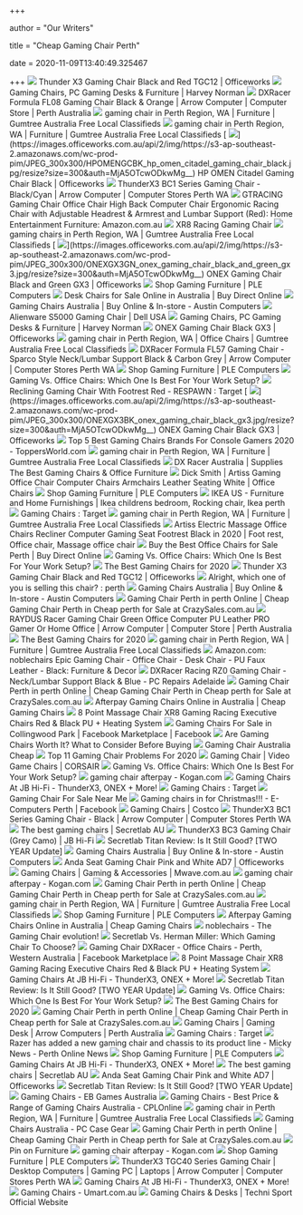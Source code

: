 +++
        
author = "Our Writers"
        
title = "Cheap Gaming Chair Perth"
        
date = 2020-11-09T13:40:49.325467
        
+++
[ ![](https://s3-ap-southeast-2.amazonaws.com/wc-prod-pim/JPEG_1000x1000/TX3TGC12RD_thunder_x3_gaming_chair_black_and_red_tgc12.jpg)](https://s3-ap-southeast-2.amazonaws.com/wc-prod-pim/JPEG_1000x1000/TX3TGC12RD_thunder_x3_gaming_chair_black_and_red_tgc12.jpg) Thunder X3 Gaming Chair Black and Red TGC12 | Officeworks
[ ![](https://azcd.harveynorman.com.au/media/catalog/product/cache/21/small_image/400x225/9df78eab33525d08d6e5fb8d27136e95/r/a/rapter.png)](https://azcd.harveynorman.com.au/media/catalog/product/cache/21/small_image/400x225/9df78eab33525d08d6e5fb8d27136e95/r/a/rapter.png) Gaming Chairs, PC Gaming Desks & Furniture | Harvey Norman
[ ![](x-raw-image:///30f81f50d288af3a31e98985ee469ca5bd4238cafcd5a11d547f9ef0e0dd608d)](x-raw-image:///30f81f50d288af3a31e98985ee469ca5bd4238cafcd5a11d547f9ef0e0dd608d) DXRacer Formula FL08 Gaming Chair Black & Orange | Arrow Computer |  Computer Store | Perth Australia
[ ![](https://i.ebayimg.com/images/g/2a8AAOSwK9ZfmAEo/s-l400.webp)](https://i.ebayimg.com/images/g/2a8AAOSwK9ZfmAEo/s-l400.webp) gaming chair in Perth Region, WA | Furniture | Gumtree Australia Free Local  Classifieds
[ ![](https://i.ebayimg.com/images/g/lxAAAOSw0xBfmAJP/s-l400.webp)](https://i.ebayimg.com/images/g/lxAAAOSw0xBfmAJP/s-l400.webp) gaming chair in Perth Region, WA | Furniture | Gumtree Australia Free Local  Classifieds
[ ![](https://images.officeworks.com.au/api/2/img/https://s3-ap-southeast-2.amazonaws.com/wc-prod-pim/JPEG_300x300/HPOMENGCBK_hp_omen_citadel_gaming_chair_black.jpg/resize?size=300&auth=MjA5OTcwODkwMg__)](https://images.officeworks.com.au/api/2/img/https://s3-ap-southeast-2.amazonaws.com/wc-prod-pim/JPEG_300x300/HPOMENGCBK_hp_omen_citadel_gaming_chair_black.jpg/resize?size=300&auth=MjA5OTcwODkwMg__) HP OMEN Citadel Gaming Chair Black | Officeworks
[ ![](x-raw-image:///820edc2f61c91048bbd162dec36c63e1293dc6904c4822d3734caf2364c6e0e7)](x-raw-image:///820edc2f61c91048bbd162dec36c63e1293dc6904c4822d3734caf2364c6e0e7) ThunderX3 BC1 Series Gaming Chair - Black/Cyan | Arrow Computer | Computer  Stores Perth WA
[ ![](https://images-na.ssl-images-amazon.com/images/I/4172ekEXikL._AC_SY400_.jpg)](https://images-na.ssl-images-amazon.com/images/I/4172ekEXikL._AC_SY400_.jpg) GTRACING Gaming Chair Office Chair High Back Computer Chair Ergonomic  Racing Chair with Adjustable Headrest & Armrest and Lumbar Support (Red):  Home Entertainment Furniture: Amazon.com.au
[ ![](https://buydirectonline.com.au/image/cache/catalog/1Supplier/OFD-022/15426/img_2-resized-600x600.jpg)](https://buydirectonline.com.au/image/cache/catalog/1Supplier/OFD-022/15426/img_2-resized-600x600.jpg) XR8 Racing Gaming Chair
[ ![](https://i.ebayimg.com/images/g/YgwAAOSw3olfl~-L/s-l400.webp)](https://i.ebayimg.com/images/g/YgwAAOSw3olfl~-L/s-l400.webp) gaming chairs in Perth Region, WA | Gumtree Australia Free Local Classifieds
[ ![](https://images.officeworks.com.au/api/2/img/https://s3-ap-southeast-2.amazonaws.com/wc-prod-pim/JPEG_300x300/ONEXGX3GN_onex_gaming_chair_black_and_green_gx3.jpg/resize?size=300&auth=MjA5OTcwODkwMg__)](https://images.officeworks.com.au/api/2/img/https://s3-ap-southeast-2.amazonaws.com/wc-prod-pim/JPEG_300x300/ONEXGX3GN_onex_gaming_chair_black_and_green_gx3.jpg/resize?size=300&auth=MjA5OTcwODkwMg__) ONEX Gaming Chair Black and Green GX3 | Officeworks
[ ![](https://plecom.imgix.net/iil-81828-623178.jpg?auto=format&w=350&h=350)](https://plecom.imgix.net/iil-81828-623178.jpg?auto=format&w=350&h=350) Shop Gaming Furniture | PLE Computers
[ ![](https://buydirectonline.com.au/image/cache/catalog/1Supplier/OFD-030/18949/OCHAIR-G-R8820-BK-RD-00-450x450.png)](https://buydirectonline.com.au/image/cache/catalog/1Supplier/OFD-030/18949/OCHAIR-G-R8820-BK-RD-00-450x450.png) Desk Chairs for Sale Online in Australia | Buy Direct Online
[ ![](https://www.austin.net.au/media/catalog/product/cache/c7890b2d522df10ad2bb2a0b401dd6f1/c/m/cmigcr22019.jpg)](https://www.austin.net.au/media/catalog/product/cache/c7890b2d522df10ad2bb2a0b401dd6f1/c/m/cmigcr22019.jpg) Gaming Chairs Australia | Buy Online & In-store - Austin Computers
[ ![](https://snpi.dell.com/snp/images/products/large/en-us~AA522881/AA522881.jpg)](https://snpi.dell.com/snp/images/products/large/en-us~AA522881/AA522881.jpg) Alienware S5000 Gaming Chair | Dell USA
[ ![](https://azcd.harveynorman.com.au/media/catalog/product/cache/21/small_image/400x225/9df78eab33525d08d6e5fb8d27136e95/t/o/torino-gaming-chair-configurable-c.jpg)](https://azcd.harveynorman.com.au/media/catalog/product/cache/21/small_image/400x225/9df78eab33525d08d6e5fb8d27136e95/t/o/torino-gaming-chair-configurable-c.jpg) Gaming Chairs, PC Gaming Desks & Furniture | Harvey Norman
[ ![](https://s3-ap-southeast-2.amazonaws.com/wc-prod-pim/JPEG_1000x1000/ONEXGX3NV_onex_gx3_gaming_chair_black_and_navy.jpg)](https://s3-ap-southeast-2.amazonaws.com/wc-prod-pim/JPEG_1000x1000/ONEXGX3NV_onex_gx3_gaming_chair_black_and_navy.jpg) ONEX Gaming Chair Black GX3 | Officeworks
[ ![](https://i.ebayimg.com/images/g/rXoAAOSwAp1fnOtJ/s-l400.webp)](https://i.ebayimg.com/images/g/rXoAAOSwAp1fnOtJ/s-l400.webp) gaming chair in Perth Region, WA | Office Chairs | Gumtree Australia Free  Local Classifieds
[ ![](x-raw-image:///1de5931107e2f3ee08c2a52f6bfad3874dc28c830afe3c9bef65149a577517a3)](x-raw-image:///1de5931107e2f3ee08c2a52f6bfad3874dc28c830afe3c9bef65149a577517a3) DXRacer Formula FL57 Gaming Chair - Sparco Style Neck/Lumbar Support Black  & Carbon Grey | Arrow Computer | Computer Stores Perth WA
[ ![](https://plecom.imgix.net/iil-223002-640066.jpg?auto=format&w=350&h=350)](https://plecom.imgix.net/iil-223002-640066.jpg?auto=format&w=350&h=350) Shop Gaming Furniture | PLE Computers
[ ![](https://specials-images.forbesimg.com/imageserve/5e8f5f90f7d6ef0006c35a95/960x0.jpg?fit=scale)](https://specials-images.forbesimg.com/imageserve/5e8f5f90f7d6ef0006c35a95/960x0.jpg?fit=scale) Gaming Vs. Office Chairs: Which One Is Best For Your Work Setup?
[ ![](https://target.scene7.com/is/image/Target/GUEST_b84399d8-57c4-4136-846a-ad59a10db0ac?wid=488&hei=488&fmt=pjpeg)](https://target.scene7.com/is/image/Target/GUEST_b84399d8-57c4-4136-846a-ad59a10db0ac?wid=488&hei=488&fmt=pjpeg) Reclining Gaming Chair With Footrest Red - RESPAWN : Target
[ ![](https://images.officeworks.com.au/api/2/img/https://s3-ap-southeast-2.amazonaws.com/wc-prod-pim/JPEG_300x300/ONEXGX3BK_onex_gaming_chair_black_gx3.jpg/resize?size=300&auth=MjA5OTcwODkwMg__)](https://images.officeworks.com.au/api/2/img/https://s3-ap-southeast-2.amazonaws.com/wc-prod-pim/JPEG_300x300/ONEXGX3BK_onex_gaming_chair_black_gx3.jpg/resize?size=300&auth=MjA5OTcwODkwMg__) ONEX Gaming Chair Black GX3 | Officeworks
[ ![](https://toppersworld.com/wp-content/uploads/2015/01/X-Rocker-5171101-Drift-Wireless-2.1-Sound-Gaming-Chair.jpg)](https://toppersworld.com/wp-content/uploads/2015/01/X-Rocker-5171101-Drift-Wireless-2.1-Sound-Gaming-Chair.jpg) Top 5 Best Gaming Chairs Brands For Console Gamers 2020 - ToppersWorld.com
[ ![](https://i.ebayimg.com/images/g/Zz4AAOSweiZfp4-k/s-l400.webp)](https://i.ebayimg.com/images/g/Zz4AAOSweiZfp4-k/s-l400.webp) gaming chair in Perth Region, WA | Furniture | Gumtree Australia Free Local  Classifieds
[ ![](https://www.dxracer.com.au/pub/media/wysiwyg/akracing/banner1.png)](https://www.dxracer.com.au/pub/media/wysiwyg/akracing/banner1.png) DX Racer Australia | Supplies The Best Gaming Chairs & Office Furniture
[ ![](https://assets.kogan.com/images/new-aim/NAI-OCHAIR-G-9314-WH/1-9a6705306e-ochair-g-9314-wh-99.jpg?auto=webp&canvas=1200%2C630&fit=bounds&height=630&quality=75&width=1200)](https://assets.kogan.com/images/new-aim/NAI-OCHAIR-G-9314-WH/1-9a6705306e-ochair-g-9314-wh-99.jpg?auto=webp&canvas=1200%2C630&fit=bounds&height=630&quality=75&width=1200) Dick Smith | Artiss Gaming Office Chair Computer Chairs Armchairs Leather  Seating White | Office Chairs
[ ![](https://plecom.imgix.net/iil-191191-630755.jpg?auto=format&w=350&h=350)](https://plecom.imgix.net/iil-191191-630755.jpg?auto=format&w=350&h=350) Shop Gaming Furniture | PLE Computers
[ ![](https://i.pinimg.com/originals/78/ab/4b/78ab4b82015c3e3b6095d4a7a61bef7b.jpg)](https://i.pinimg.com/originals/78/ab/4b/78ab4b82015c3e3b6095d4a7a61bef7b.jpg) IKEA US - Furniture and Home Furnishings | Ikea childrens bedroom, Rocking  chair, Ikea perth
[ ![](https://target.scene7.com/is/image/Target/RecliningChairs_QUIVER-200925-1601053840475)](https://target.scene7.com/is/image/Target/RecliningChairs_QUIVER-200925-1601053840475) Gaming Chairs : Target
[ ![](https://i.ebayimg.com/images/g/UjIAAOSw7VpfpUja/s-l400.webp)](https://i.ebayimg.com/images/g/UjIAAOSw7VpfpUja/s-l400.webp) gaming chair in Perth Region, WA | Furniture | Gumtree Australia Free Local  Classifieds
[ ![](https://i.pinimg.com/originals/0e/f8/c4/0ef8c42bf959d164061d82e2b4a81704.jpg)](https://i.pinimg.com/originals/0e/f8/c4/0ef8c42bf959d164061d82e2b4a81704.jpg) Artiss Electric Massage Office Chairs Recliner Computer Gaming Seat  Footrest Black in 2020 | Foot rest, Office chair, Massage office chair
[ ![](https://buydirectonline.com.au/image/cache/catalog/1Supplier/OFD-W/1543/XR8_1%20(1)-450x450.png)](https://buydirectonline.com.au/image/cache/catalog/1Supplier/OFD-W/1543/XR8_1%20(1)-450x450.png) Buy the Best Office Chairs for Sale Perth | Buy Direct Online
[ ![](https://thumbor.forbes.com/thumbor/711x400/https://specials-images.forbesimg.com/imageserve/5e8e572c93ef920006d3a192/960x0.jpg?fit=scale)](https://thumbor.forbes.com/thumbor/711x400/https://specials-images.forbesimg.com/imageserve/5e8e572c93ef920006d3a192/960x0.jpg?fit=scale) Gaming Vs. Office Chairs: Which One Is Best For Your Work Setup?
[ ![](https://sm.pcmag.com/pcmag_au/guide/t/the-best-g/the-best-gaming-chairs-for-2020_8n4v.jpg)](https://sm.pcmag.com/pcmag_au/guide/t/the-best-g/the-best-gaming-chairs-for-2020_8n4v.jpg) The Best Gaming Chairs for 2020
[ ![](https://s3-ap-southeast-2.amazonaws.com/wc-prod-pim/JPEG_300x300/TX3TGC12WH_thunder_x3_gaming_chair_black_and_white_tgc12.jpg)](https://s3-ap-southeast-2.amazonaws.com/wc-prod-pim/JPEG_300x300/TX3TGC12WH_thunder_x3_gaming_chair_black_and_white_tgc12.jpg) Thunder X3 Gaming Chair Black and Red TGC12 | Officeworks
[ ![](https://i.redd.it/37ivjm8nhzv21.jpg)](https://i.redd.it/37ivjm8nhzv21.jpg) Alright, which one of you is selling this chair?  : perth
[ ![](https://www.austin.net.au/media/catalog/product/cache/c7890b2d522df10ad2bb2a0b401dd6f1/icecatconnect/32/29227832047128_4520.jpg)](https://www.austin.net.au/media/catalog/product/cache/c7890b2d522df10ad2bb2a0b401dd6f1/icecatconnect/32/29227832047128_4520.jpg) Gaming Chairs Australia | Buy Online & In-store - Austin Computers
[ ![](https://img.crazysales.com.au/products_pictures/205/2238/223897_1751955_F.jpg)](https://img.crazysales.com.au/products_pictures/205/2238/223897_1751955_F.jpg) Gaming Chair Perth in perth Online | Cheap Gaming Chair Perth in Cheap perth  for Sale at CrazySales.com.au
[ ![](x-raw-image:///01e6fce72e33e2bf0de2cac996f77e206e41bd06c2f01faf0cfd91660c2e0a47)](x-raw-image:///01e6fce72e33e2bf0de2cac996f77e206e41bd06c2f01faf0cfd91660c2e0a47) RAYDUS Racer Gaming Chair Green Office Computer PU Leather PRO Gamer Or  Home Office | Arrow Computer | Computer Store | Perth Australia
[ ![](https://i.pcmag.com/imagery/roundups/01nItxF7gLV1QBkVufORlYb-6.jpg)](https://i.pcmag.com/imagery/roundups/01nItxF7gLV1QBkVufORlYb-6.jpg) The Best Gaming Chairs for 2020
[ ![](https://i.ebayimg.com/00/s/MTAwMFgxMDAw/z/0EgAAOSw22FfmlJJ/$_35.jpg)](https://i.ebayimg.com/00/s/MTAwMFgxMDAw/z/0EgAAOSw22FfmlJJ/$_35.jpg) gaming chair in Perth Region, WA | Furniture | Gumtree Australia Free Local  Classifieds
[ ![](https://images-na.ssl-images-amazon.com/images/I/71vkfwSFZ-L._AC_SL1500_.jpg)](https://images-na.ssl-images-amazon.com/images/I/71vkfwSFZ-L._AC_SL1500_.jpg) Amazon.com: noblechairs Epic Gaming Chair - Office Chair - Desk Chair - PU  Faux Leather - Black: Furniture & Decor
[ ![](https://pcrepairsadelaide.com.au/wp-content/uploads/2018/11/OFD-RZ0-NB.jpg)](https://pcrepairsadelaide.com.au/wp-content/uploads/2018/11/OFD-RZ0-NB.jpg) DXRacer Racing RZ0 Gaming Chair - Neck/Lumbar Support Black & Blue - PC  Repairs Adelaide
[ ![](https://img.crazysales.com.au/products_pictures/205/2260/226087_1770301_F.jpg)](https://img.crazysales.com.au/products_pictures/205/2260/226087_1770301_F.jpg) Gaming Chair Perth in perth Online | Cheap Gaming Chair Perth in Cheap perth  for Sale at CrazySales.com.au
[ ![](https://cdn.shopify.com/s/files/1/1293/8737/products/OCHAIR-G-R8820-FT-BK-RD-00.jpg?v=1583501839)](https://cdn.shopify.com/s/files/1/1293/8737/products/OCHAIR-G-R8820-FT-BK-RD-00.jpg?v=1583501839) Afterpay Gaming Chairs Online in Australia | Cheap Gaming Chairs
[ ![](https://buydirectonline.com.au/image/cache/catalog/1Supplier/OFD-W/1477/XR8_1%20Mass%20(2)-600x600.png)](https://buydirectonline.com.au/image/cache/catalog/1Supplier/OFD-W/1477/XR8_1%20Mass%20(2)-600x600.png) 8 Point Massage Chair XR8 Gaming Racing Executive Chairs Red & Black PU +  Heating System
[ ![](https://lookaside.fbsbx.com/lookaside/crawler/media/?media_id=744440626337309)](https://lookaside.fbsbx.com/lookaside/crawler/media/?media_id=744440626337309) Gaming Chairs For Sale in Collingwood Park | Facebook Marketplace | Facebook
[ ![](https://techguided.com/wp-content/uploads/2018/06/Gaming-Chair-Height-and-Weight.jpg)](https://techguided.com/wp-content/uploads/2018/06/Gaming-Chair-Height-and-Weight.jpg) Are Gaming Chairs Worth It? What to Consider Before Buying
[ ![](https://www.arrowcomputers.com.au/web/image/product.template/7274/image?unique=d6b37b0)](https://www.arrowcomputers.com.au/web/image/product.template/7274/image?unique=d6b37b0) Gaming Chair Australia Cheap
[ ![](https://www.btod.com/blog/wp-content/uploads/2019/11/gaming-chair-problems-top-11-blog-header.jpg)](https://www.btod.com/blog/wp-content/uploads/2019/11/gaming-chair-problems-top-11-blog-header.jpg) Top 11 Gaming Chair Problems For 2020
[ ![](https://www.corsair.com/medias/sys_master/images/images/hee/he5/8919005003806/-CF-9010012-WW-Gallery-T1-Chair-2018-01-WHT.png)](https://www.corsair.com/medias/sys_master/images/images/hee/he5/8919005003806/-CF-9010012-WW-Gallery-T1-Chair-2018-01-WHT.png) Gaming Chair | Video Game Chairs | CORSAIR
[ ![](https://specials-images.forbesimg.com/imageserve/5e8f7482c12c240007af3a7b/0x800.jpg?cropX1=0&cropX2=359&cropY1=0&cropY2=500)](https://specials-images.forbesimg.com/imageserve/5e8f7482c12c240007af3a7b/0x800.jpg?cropX1=0&cropX2=359&cropY1=0&cropY2=500) Gaming Vs. Office Chairs: Which One Is Best For Your Work Setup?
[ ![](https://assets.kogan.com/files/product/2020/ELHSGACBRA/ELHSGACBRA_hero.jpg?auto=webp&canvas=340%2C226&fit=bounds&height=226&quality=75&width=340)](https://assets.kogan.com/files/product/2020/ELHSGACBRA/ELHSGACBRA_hero.jpg?auto=webp&canvas=340%2C226&fit=bounds&height=226&quality=75&width=340) gaming chair afterpay - Kogan.com
[ ![](https://cdn.shopify.com/s/files/1/0024/9803/5810/products/480059-Product-0-I-637341347871102533_500x500.jpg?v=1598502054)](https://cdn.shopify.com/s/files/1/0024/9803/5810/products/480059-Product-0-I-637341347871102533_500x500.jpg?v=1598502054) Gaming Chairs At JB Hi-Fi - ThunderX3, ONEX + More!
[ ![](https://target.scene7.com/is/image/Target/1_ConsoleGamingChair_SB-201016-1602865933492?wid=1100&qlt=60&fmt=pjpeg)](https://target.scene7.com/is/image/Target/1_ConsoleGamingChair_SB-201016-1602865933492?wid=1100&qlt=60&fmt=pjpeg) Gaming Chairs : Target
[ ![](https://lh5.googleusercontent.com/proxy/2jaqEdM3dcokuyGjkB0HNjRqehrbuyV0MDq8OnWMGC8-kJhylg4prXZePJeXInGuT7GuuvElrRSJF7-6_1apChYq0xC9ZkUB-4mwviMBPA9_Rv854gMzeN_-pnJJEXwSIT9ak6RN3lX_oEQue0z9RmeVvA=s0-d)](https://lh5.googleusercontent.com/proxy/2jaqEdM3dcokuyGjkB0HNjRqehrbuyV0MDq8OnWMGC8-kJhylg4prXZePJeXInGuT7GuuvElrRSJF7-6_1apChYq0xC9ZkUB-4mwviMBPA9_Rv854gMzeN_-pnJJEXwSIT9ak6RN3lX_oEQue0z9RmeVvA=s0-d) Gaming Chair For Sale Near Me
[ ![](https://lookaside.fbsbx.com/lookaside/crawler/media/?media_id=1987606261304650)](https://lookaside.fbsbx.com/lookaside/crawler/media/?media_id=1987606261304650) Gaming chairs in for Christmas!!! - E-Computers Perth | Facebook
[ ![](https://images.costco-static.com/ImageDelivery/imageService?profileId=12026540&imageId=100680595-847__1&recipeName=350)](https://images.costco-static.com/ImageDelivery/imageService?profileId=12026540&imageId=100680595-847__1&recipeName=350) Gaming Chairs | Costco
[ ![](x-raw-image:///b6e73d1caf16c23f3eac9bd3676c32c2933dc0ded338f280ec70fd8e39db00d0)](x-raw-image:///b6e73d1caf16c23f3eac9bd3676c32c2933dc0ded338f280ec70fd8e39db00d0) ThunderX3 BC1 Series Gaming Chair - Black | Arrow Computer | Computer  Stores Perth WA
[ ![](https://cdn.shopify.com/s/files/1/1266/5697/t/290/assets/home-about-min.jpg?v=15469314744188955009)](https://cdn.shopify.com/s/files/1/1266/5697/t/290/assets/home-about-min.jpg?v=15469314744188955009) The best gaming chairs | Secretlab AU
[ ![](https://cdn.shopify.com/s/files/1/0024/9803/5810/products/345012-Product-0-I_800x800.jpg)](https://cdn.shopify.com/s/files/1/0024/9803/5810/products/345012-Product-0-I_800x800.jpg) ThunderX3 BC3 Gaming Chair (Grey Camo) | JB Hi-Fi
[ ![](https://techguided.com/wp-content/uploads/2018/02/SecretLab-Titan-Chair.jpg)](https://techguided.com/wp-content/uploads/2018/02/SecretLab-Titan-Chair.jpg) Secretlab Titan Review: Is It Still Good? [TWO YEAR Update]
[ ![](https://www.austin.net.au/media/catalog/product/cache/e4d64343b1bc593f1c5348fe05efa4a6/icecatconnect/32/29227832047128_4520.jpg)](https://www.austin.net.au/media/catalog/product/cache/e4d64343b1bc593f1c5348fe05efa4a6/icecatconnect/32/29227832047128_4520.jpg) Gaming Chairs Australia | Buy Online & In-store - Austin Computers
[ ![](https://s3-ap-southeast-2.amazonaws.com/wc-prod-pim/JPEG_1000x1000/AD702PKWE_E_anda_seat_gaming_chair_pink_and_white_ad7.jpg)](https://s3-ap-southeast-2.amazonaws.com/wc-prod-pim/JPEG_1000x1000/AD702PKWE_E_anda_seat_gaming_chair_pink_and_white_ad7.jpg) Anda Seat Gaming Chair Pink and White AD7 | Officeworks
[ ![](https://www.mwave.com.au/images/ManagedLinks/110/RM_Banner160x600_1.jpg)](https://www.mwave.com.au/images/ManagedLinks/110/RM_Banner160x600_1.jpg) Gaming Chairs | Gaming & Accessories | Mwave.com.au
[ ![](https://assets.kogan.com/files/product/2020/ELDEXGCBUA/ELDEXGCBUA_01.jpg?auto=webp&canvas=340%2C226&fit=bounds&height=226&quality=75&width=340)](https://assets.kogan.com/files/product/2020/ELDEXGCBUA/ELDEXGCBUA_01.jpg?auto=webp&canvas=340%2C226&fit=bounds&height=226&quality=75&width=340) gaming chair afterpay - Kogan.com
[ ![](https://img.crazysales.com.au/products_pictures/147/155/155353_1006373_F.jpg)](https://img.crazysales.com.au/products_pictures/147/155/155353_1006373_F.jpg) Gaming Chair Perth in perth Online | Cheap Gaming Chair Perth in Cheap perth  for Sale at CrazySales.com.au
[ ![](https://i.ebayimg.com/00/s/MTAwMFgxMDAw/z/iWIAAOSw-ktfn5S3/$_35.jpg)](https://i.ebayimg.com/00/s/MTAwMFgxMDAw/z/iWIAAOSw-ktfn5S3/$_35.jpg) gaming chair in Perth Region, WA | Furniture | Gumtree Australia Free Local  Classifieds
[ ![](https://plecom.imgix.net/iil-71300-620961.jpg?auto=format&w=350&h=350)](https://plecom.imgix.net/iil-71300-620961.jpg?auto=format&w=350&h=350) Shop Gaming Furniture | PLE Computers
[ ![](https://cdn.shopify.com/s/files/1/1293/8737/products/OCHAIR-G-R4757-FT-BK-BU-00.jpg?v=1603287908)](https://cdn.shopify.com/s/files/1/1293/8737/products/OCHAIR-G-R4757-FT-BK-BU-00.jpg?v=1603287908) Afterpay Gaming Chairs Online in Australia | Cheap Gaming Chairs
[ ![](https://cdn.shopify.com/s/files/1/0466/7398/5689/files/doom-2.png?v=1604487616)](https://cdn.shopify.com/s/files/1/0466/7398/5689/files/doom-2.png?v=1604487616) noblechairs - The Gaming Chair evolution!
[ ![](https://topgamingchair.com/wp-content/uploads/2019/09/Secretlab-vs-HermanMiller.png)](https://topgamingchair.com/wp-content/uploads/2019/09/Secretlab-vs-HermanMiller.png) Secretlab Vs. Herman Miller: Which Gaming Chair To Choose?
[ ![](https://lookaside.fbsbx.com/lookaside/crawler/media/?media_id=2319379951637469)](https://lookaside.fbsbx.com/lookaside/crawler/media/?media_id=2319379951637469) Gaming Chair DXRacer - Office Chairs - Perth, Western Australia | Facebook  Marketplace
[ ![](https://buydirectonline.com.au/image/cache/catalog/chairs/XR8%20Massage/OCHAIR-M-RACER-BK-RD-04-600x600.jpg)](https://buydirectonline.com.au/image/cache/catalog/chairs/XR8%20Massage/OCHAIR-M-RACER-BK-RD-04-600x600.jpg) 8 Point Massage Chair XR8 Gaming Racing Executive Chairs Red & Black PU +  Heating System
[ ![](https://cdn.shopify.com/s/files/1/0024/9803/5810/products/478797-Product-0-I-637316098867636449_500x500.jpg?v=1595977153)](https://cdn.shopify.com/s/files/1/0024/9803/5810/products/478797-Product-0-I-637316098867636449_500x500.jpg?v=1595977153) Gaming Chairs At JB Hi-Fi - ThunderX3, ONEX + More!
[ ![](https://i.ytimg.com/vi/6eyQGn5Df4k/maxresdefault.jpg)](https://i.ytimg.com/vi/6eyQGn5Df4k/maxresdefault.jpg) Secretlab Titan Review: Is It Still Good? [TWO YEAR Update]
[ ![](https://specials-images.forbesimg.com/imageserve/5e8f7af7361cc00006aafcfc/960x0.jpg?cropX1=0&cropX2=500&cropY1=0&cropY2=500)](https://specials-images.forbesimg.com/imageserve/5e8f7af7361cc00006aafcfc/960x0.jpg?cropX1=0&cropX2=500&cropY1=0&cropY2=500) Gaming Vs. Office Chairs: Which One Is Best For Your Work Setup?
[ ![](https://i.pcmag.com/imagery/roundups/01nItxF7gLV1QBkVufORlYb-7.jpg)](https://i.pcmag.com/imagery/roundups/01nItxF7gLV1QBkVufORlYb-7.jpg) The Best Gaming Chairs for 2020
[ ![](https://img.crazysales.com.au/products_pictures/205/2260/226079_1770269_F.jpg)](https://img.crazysales.com.au/products_pictures/205/2260/226079_1770269_F.jpg) Gaming Chair Perth in perth Online | Cheap Gaming Chair Perth in Cheap perth  for Sale at CrazySales.com.au
[ ![](https://www.arrowcomputers.com.au/web/image/product.template/11154/image?unique=ecf9844)](https://www.arrowcomputers.com.au/web/image/product.template/11154/image?unique=ecf9844) Gaming Chairs | Gaming Desk | Arrow Computers | Perth Australia
[ ![](https://target.scene7.com/is/image/Target/BlackChairs_CB-200924-1600974478097?wid=315&hei=315&qlt=60&fmt=pjpeg)](https://target.scene7.com/is/image/Target/BlackChairs_CB-200924-1600974478097?wid=315&hei=315&qlt=60&fmt=pjpeg) Gaming Chairs : Target
[ ![](https://439370-1375956-raikfcquaxqncofqfm.stackpathdns.com/wp-content/uploads/2020/10/bca8a83f-c846-56d8-a2ef-2d149a19f04f.jpg)](https://439370-1375956-raikfcquaxqncofqfm.stackpathdns.com/wp-content/uploads/2020/10/bca8a83f-c846-56d8-a2ef-2d149a19f04f.jpg) Razer has added a new gaming chair and chassis to its product line - Micky  News - Perth Online News
[ ![](https://plecom.imgix.net/iil-197285-635512.jpg?auto=format&w=350&h=350)](https://plecom.imgix.net/iil-197285-635512.jpg?auto=format&w=350&h=350) Shop Gaming Furniture | PLE Computers
[ ![](https://cdn.shopify.com/s/files/1/0024/9803/5810/products/480084-Product-0-I-637329174067707980_500x500.jpg?v=1597284679)](https://cdn.shopify.com/s/files/1/0024/9803/5810/products/480084-Product-0-I-637329174067707980_500x500.jpg?v=1597284679) Gaming Chairs At JB Hi-Fi - ThunderX3, ONEX + More!
[ ![](https://cdn.shopify.com/s/files/1/1266/5697/files/turntable_2020_OM_pu_stark_2-min_250x.jpg?v=5236816736674398847)](https://cdn.shopify.com/s/files/1/1266/5697/files/turntable_2020_OM_pu_stark_2-min_250x.jpg?v=5236816736674398847) The best gaming chairs | Secretlab AU
[ ![](https://s3-ap-southeast-2.amazonaws.com/wc-prod-pim/JPEG_1000x1000/AD702PKWE_anda_seat_gaming_chair_pink_and_white_ad7.jpg)](https://s3-ap-southeast-2.amazonaws.com/wc-prod-pim/JPEG_1000x1000/AD702PKWE_anda_seat_gaming_chair_pink_and_white_ad7.jpg) Anda Seat Gaming Chair Pink and White AD7 | Officeworks
[ ![](https://techguided.com/wp-content/uploads/2018/02/Titan-Gaming-Chairs-Flatter-Base.jpg)](https://techguided.com/wp-content/uploads/2018/02/Titan-Gaming-Chairs-Flatter-Base.jpg) Secretlab Titan Review: Is It Still Good? [TWO YEAR Update]
[ ![](https://c1-ebgames.eb-cdn.com.au/merchandising/images/packshots/310c702ea6c8478abe06a5db6affb9cf_Medium.jpg)](https://c1-ebgames.eb-cdn.com.au/merchandising/images/packshots/310c702ea6c8478abe06a5db6affb9cf_Medium.jpg) Gaming Chairs - EB Games Australia
[ ![](https://cdn.cplonline.com.au/media/catalog/product/cache/1/small_image/228x232/9df78eab33525d08d6e5fb8d27136e95/g/a/gam-and-12xl03w_1.jpg)](https://cdn.cplonline.com.au/media/catalog/product/cache/1/small_image/228x232/9df78eab33525d08d6e5fb8d27136e95/g/a/gam-and-12xl03w_1.jpg) Gaming Chairs - Best Price & Range of Gaming Chairs Australia - CPLOnline
[ ![](https://i.ebayimg.com/images/g/WLsAAOSw3L9fkpik/s-l400.webp)](https://i.ebayimg.com/images/g/WLsAAOSw3L9fkpik/s-l400.webp) gaming chair in Perth Region, WA | Furniture | Gumtree Australia Free Local  Classifieds
[ ![](https://files.pccasegear.com/UserFiles/gagc-114_gagc_114_03.jpg)](https://files.pccasegear.com/UserFiles/gagc-114_gagc_114_03.jpg) Gaming Chairs Australia - PC Case Gear
[ ![](https://img.crazysales.com.au/products_pictures/205/2238/223883_1751857_F.jpg)](https://img.crazysales.com.au/products_pictures/205/2238/223883_1751857_F.jpg) Gaming Chair Perth in perth Online | Cheap Gaming Chair Perth in Cheap perth  for Sale at CrazySales.com.au
[ ![](https://i.pinimg.com/originals/d2/77/c8/d277c84c909c43fdcf92db1cd8160e2c.jpg)](https://i.pinimg.com/originals/d2/77/c8/d277c84c909c43fdcf92db1cd8160e2c.jpg) Pin on Furniture
[ ![](https://assets.kogan.com/files/product/ELGCHRFBRA/ELGCHRFBRA_Hero_1.jpg?auto=webp&canvas=340%2C226&fit=bounds&height=226&quality=75&width=340)](https://assets.kogan.com/files/product/ELGCHRFBRA/ELGCHRFBRA_Hero_1.jpg?auto=webp&canvas=340%2C226&fit=bounds&height=226&quality=75&width=340) gaming chair afterpay - Kogan.com
[ ![](https://plecom.imgix.net/iil-223004-640067.jpg?auto=format&w=350&h=350)](https://plecom.imgix.net/iil-223004-640067.jpg?auto=format&w=350&h=350) Shop Gaming Furniture | PLE Computers
[ ![](x-raw-image:///ac94ac893c3fd9782acc39d3a7547f56ce14b8ce875c35303ef1ed15a6785c89)](x-raw-image:///ac94ac893c3fd9782acc39d3a7547f56ce14b8ce875c35303ef1ed15a6785c89) ThunderX3 TGC40 Series Gaming Chair | Desktop Computers | Gaming PC |  Laptops | Arrow Computer | Computer Stores Perth WA
[ ![](https://cdn.shopify.com/s/files/1/0024/9803/5810/products/478796-Product-0-I-637316103067818922_300x300.jpg?v=1595977573)](https://cdn.shopify.com/s/files/1/0024/9803/5810/products/478796-Product-0-I-637316103067818922_300x300.jpg?v=1595977573) Gaming Chairs At JB Hi-Fi - ThunderX3, ONEX + More!
[ ![](https://assets.umart.com.au/newsite/images/202007/thumb_img/55853_thumb_G_1593669798644.jpg)](https://assets.umart.com.au/newsite/images/202007/thumb_img/55853_thumb_G_1593669798644.jpg) Gaming Chairs - Umart.com.au
[ ![](https://cdn.shopify.com/s/files/1/1905/8627/products/RTA-TS63C-AQ-1_1800x1800.jpg?v=1596227311)](https://cdn.shopify.com/s/files/1/1905/8627/products/RTA-TS63C-AQ-1_1800x1800.jpg?v=1596227311) Gaming Chairs & Desks | Techni Sport Official Website
